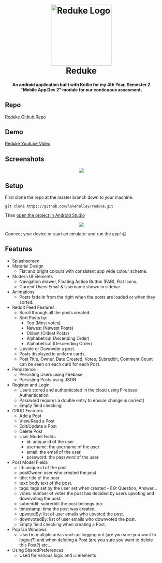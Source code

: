
<h1 align="center">
  <br>
  <a href="https://i.ibb.co/C93y7np/redukeiconblue.png"><img src="https://i.ibb.co/C93y7np/redukeiconblue.png" alt="Reduke Logo" width="200"></a>
  <br>
  Reduke
  <br>
</h1>

<h4 align="center">An android application built with Kotlin for my 4th Year, Semester 2 "Mobile App Dev 2" module for our continuous assesment.</a></h4>

## Repo

[Reduke Github Repo](https://github.com/lukehalley/reduke)

## Demo

[Reduke Youtube Video](https://github.com/lukehalley/reduke)

## Screenshots

<p align="center">
  <img src="https://lh3.googleusercontent.com/ypfYjsWXhkA_iboEqDVH155mCfQ8gcXP5qMJWtdWUWnRwkuBf1tIZUjdL0tBIMxoTt7z_zmTr7gnzTAdYUTuQrUdQXpQRkRCAqNLnCMw5l4b-2QU3SIs5AcAWqfHsDwUfRJ8VQAKSMJm-QI5RV5sk_gkVBA9x1Py-0nxEFLaglrNJVNAzbCTYYvTo7kveOMFCx7O87bZnd2dWlFoKC1eMD1zCH5jGwBYCSbN26toFoClV5iNtQuQfy5mnoIoB_0ZZokZuB_RD_kSSJi7CF1vobrb_wJag-5okXCveQTiHN5ESy-zTcK-VsXtbHUY3EIXoP6DXuM7QtJX3huEqVOzXG7U1RMpAIC3XyyFJc1m4RvavgXYv_OvvALhmP_FJO9pXZ51s249fekmTmjrGtoMNyZS97yMF3kwhkk8NwYHAhxV7N7zWl1ePN7z94eAmzJdgidWvZk60tdtKpAzEyQXvxApBfA1n3HkvDRc4VGN61_Rl-8-hBJga8UBczRY3Depx03VDfhSvxy4ZlYo2HUXMzzej-gFlZrz8rEu1Pr-3cyi9gQCf50zYhCxYWHQG-nF8UZ-ZOhQBfgL_ETpKSWcYRpBjVhc4yw-CEcjQA8kW5kvA_b49kPfZwrWwvD2Hs6I8eJvorB10G2g-ToXe8BjO9sy6tK8P6H3=w924-h1640-no">
</p>

## Setup

First clone the repo at the master branch down to your machine.

`git clone https://github.com/lukehalley/reduke.git`

Then [open the project in Android Studio](https://github.com/dogriffiths/HeadFirstAndroid/wiki/How-to-open-a-project-in-Android-Studio)

<p align="center">
  <img src="https://lh3.googleusercontent.com/vqXWSJiIdlsARvsxzszBKqxI8_Ey979guegQUAda_gG-zGAGnjPwBV5rkzoBK5JEpqhO7sVs7mTrhMEfDILk_5pchhrhOoNJHKmmRYmtd3E0uydd8KOFA0EwqT_fZOrAWC1dE9BWotG55KP41ERNY3geb8cktDTjJQRroetPZGlnO1wSxRvCQHvHFT7fx3CgAReDkLZc7ztJKVlPKOC5MWj2bt3bdy3RdRYMeJ4w9hR_EmcEOUndeUNEzU--AbzGcTA3vry4c5MKv5nxXRNnleDoYfVExE0I9IogHI3KwraMVpiiEf8etHzFhxuv6eAorbqUe-OljEIi7yRjBD9WpwyBsxwQRSCvcoVeAF5bPmLOf5aXsV9AUEci_yRTXdt1sd7BpFvs4KMnW_JdZjt3O7KtqxPe35tD2eWBivzXlE97pSjvg4zBfsMNoRsPwpPUc8RdrfJiJZVl1zF9SW_GbWswTzs3zLboi5lxFSdz_xz7TMWvyINRu_cKVdvpX4nVBrxyYpdHiTcbDtvbwWFXbqK9c6xEOYmr5R-NS56aDjtsIycqkZvV9q7lyNiYEnC5HaJNJb4Qa1AYbmevyoyZfx9tvwRx8mWs1aoVuR4vtTLbl3s_V4sj09W2ymnaegb8FowDcX_T7pPy9cxaavh-RZIihw0ZHHbc=w2692-h1640-no">
</p>

Connect your device or start an emulator and run the app! 😃

## Features

* Splashscreen
* Material Design
  - Flat and bright colours with consistent app wide colour scheme.
* Modern UI Elements
  - Navigation drawer, Floating Action Button (FAB), Flat Icons.
  - Current Users Email & Username shown in sidebar
* Animations
  - Posts fade in from the right when the posts are loaded or when they sorted.
* Reddit Feed Features
  - Scroll through all the posts created.
  - Sort Posts by:
    - Top (Most votes)
    - Newest (Newest Posts)
    - Oldest (Oldest Posts)
    - Alphabetical (Ascending Order)
    - Alphabetical (Descending Order)
  - Upvote or Downvote a post.
  - Posts displayed in uniform cards.
  - Post Title, Owner, Date Created, Votes, Subreddit, Comment Count can be seen on each card for each Post.
* Persistence
  - Persisting Users using Firebase
  - Persisting Posts using JSON
* Register and Login
  - Users stored and authenticated in the cloud using Firebase Authentication.
  - Password requires a double entry to ensure change is correct)
  - Empty field checking
* CRUD Features
  - Add a Post
  - View/Read a Post
  - Edit/Update a Post
  - Delete Post
  * User Model Fields
    - id: unique id of the user
    - username: the username of the user.
    - email: the email of the user.
    - password: the password of the user.
* Post Model Fields
  - id: unique id of the post
  - postOwner: user who created the post
  - title: title of the post
  - text: body text of the post.
  - tags: tags set by the user set when created - EG: Question, Answer...
  - votes: number of votes the post has decided by users upvoting and downvoting the post.
  - subreddit: subreddit the post belongs too.
  - timestamp: time the post was created.
  - upvotedBy: list of user emails who upvoted the post.
  - downvotedBy: list of user emails who downvoted the post.
  - Empty field checking when creating a Post.
* Pop Up Windows
  - Used in multiple areas such as logging out (are you sure you want to logout?) and when deleting a Post (are you sure you want to delete this Post?) etc...
* Using SharedPreferences
  - Used for various logic and ui elements
